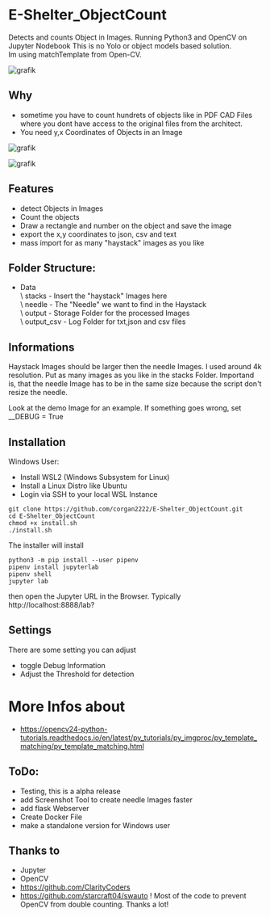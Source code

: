 # E-Shelter_ObjectCount
 Detects and counts Object in Images. Running Python3 and OpenCV on Jupyter Nodebook
 This is no Yolo or object models based solution.  
 Im using matchTemplate from Open-CV. 
 
 ![grafik](https://user-images.githubusercontent.com/12233951/139504264-8e635343-ed51-4efa-886c-429fc446c862.png)
 

## Why

- sometime you have to count hundrets of objects like in PDF CAD Files where you dont have access to the original files from the architect.
- You need y,x Coordinates of Objects in an Image

![grafik](https://user-images.githubusercontent.com/12233951/139503590-181669ac-5071-46e0-b2b8-8b23e4d56f2b.png)


![grafik](https://user-images.githubusercontent.com/12233951/139502750-384c77c2-411f-4e08-862a-5d3da3408d10.png)

## Features

- detect Objects in Images
- Count the objects 
- Draw a rectangle and number on the object and save the image
- export the x,y coordinates to json, csv and text
- mass import for as many "haystack" images as you like


## Folder Structure:

- Data<br>
   \  stacks         -   Insert the "haystack" Images here <br>
    \ needle         -   The "Needle" we want to find in the Haystack<br>
    \ output         -   Storage Folder for the processed Images<br>
    \ output_csv     -   Log Folder for txt,json and csv files<br>
   
## Informations

Haystack Images should be larger then the needle Images. I used around 4k resolution.
Put as many images as you like in the stacks Folder.
Importand is, that the needle Image has to be in the same size because the script don't resize the needle.

Look at the demo Image for an example.
If something goes wrong, set __DEBUG = True

## Installation

Windows User:
- Install WSL2 (Windows Subsystem for Linux)
- Install a Linux Distro like Ubuntu
- Login via SSH to your local WSL Instance

```shell
git clone https://github.com/corgan2222/E-Shelter_ObjectCount.git
cd E-Shelter_ObjectCount
chmod +x install.sh
./install.sh

```
The installer will install

```sudo apt install git python3 python3-pip pipenv
python3 -m pip install --user pipenv
pipenv install jupyterlab
pipenv shell
jupyter lab
```

then open the Jupyter URL in the Browser. Typically http://localhost:8888/lab?

## Settings

There are some setting you can adjust

- toggle Debug Information
- Adjust the Threshold for detection


# More Infos about

- https://opencv24-python-tutorials.readthedocs.io/en/latest/py_tutorials/py_imgproc/py_template_matching/py_template_matching.html



## ToDo:

- Testing, this is a alpha release
- add Screenshot Tool to create needle Images faster
- add flask Webserver
- Create Docker File
- make a standalone version for Windows user

## Thanks to

- Jupyter
- OpenCV
- https://github.com/ClarityCoders 
- https://github.com/starcraft04/swauto ! Most of the code to prevent OpenCV from double counting. Thanks a lot! 
